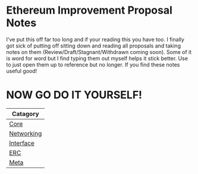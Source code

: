 # Ethereum Improvement Proposal Notes
I've put this off far too long and if your reading this you have too. I finally got sick of putting off sitting down and reading all proposals and taking notes on them (Review/Draft/Stagnant/Withdrawn coming soon). Some of it is word for word but I find typing them out myself helps it stick better. Use to just open them up to reference but no longer. If you find these notes useful good! 

# NOW GO DO IT YOURSELF!
| Catagory | 
|-----------------------------------------------------------------------------------------------------------------------------------------------------------------------|
| [Core](https://github.com/0xNazgul/EIP-Notes/tree/main/Core) |
| [Networking]() |
| [Interface]() |
| [ERC]() |
| [Meta]() |
